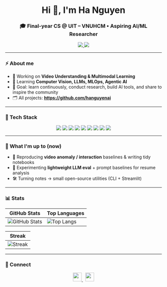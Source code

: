 <!-- Profile Header -->
<h1 align="center">Hi 👋, I'm Ha Nguyen</h1>
<h3 align="center">🎓 Final-year CS @ UIT – VNUHCM • Aspiring AI/ML Researcher</h3>

<p align="center">
  <a href="https://www.linkedin.com/in/hanguyen2212/">
    <img src="https://img.shields.io/badge/LinkedIn-hanguyen2212-0A66C2?logo=linkedin&logoColor=white" />
  </a>
  <img src="https://komarev.com/ghpvc/?username=hanguyenai&label=Views&color=0e75b6&style=flat" />
</p>

---

### ⚡ About me
- 🔭 Working on **Video Understanding & Multimodal Learning**
- 🌱 Learning **Computer Vision, LLMs, MLOps, Agentic AI**
- 🧭 Goal: learn continuously, conduct research, build AI tools, and share to inspire the community
- 🗂️ All projects: **https://github.com/hanguyenai**

---

### 🧰 Tech Stack
<p align="center">
  <img src="https://img.shields.io/badge/Python-3776AB?logo=python&logoColor=white"/>
  <img src="https://img.shields.io/badge/PyTorch-EE4C2C?logo=pytorch&logoColor=white"/>
  <img src="https://img.shields.io/badge/Computer%20Vision-OpenCV-5C3EE8?logo=opencv&logoColor=white"/>
  <img src="https://img.shields.io/badge/Scikit--learn-F7931E?logo=scikitlearn&logoColor=white"/>
  <img src="https://img.shields.io/badge/React-61DAFB?logo=react&logoColor=000"/>
  <img src="https://img.shields.io/badge/Node.js-339933?logo=node.js&logoColor=white"/>
  <img src="https://img.shields.io/badge/C%23-239120?logo=c-sharp&logoColor=white"/>
  <img src="https://img.shields.io/badge/Docker-2496ED?logo=docker&logoColor=white"/>
  <img src="https://img.shields.io/badge/PostgreSQL-4169E1?logo=postgresql&logoColor=white"/>
</p>

---

### 🚀 What I'm up to (now)
- 📖 Reproducing **video anomaly / interaction** baselines & writing tidy notebooks  
- 🧪 Experimenting **lightweight LLM eval** + prompt baselines for resume analysis  
- 🛠️ Turning notes → small open-source utilities (CLI + Streamlit)

---

### 📊 Stats

| GitHub Stats | Top Languages |
|--------------|---------------|
| ![GitHub Stats](https://github-readme-stats.vercel.app/api?username=hanguyenai&show_icons=true&theme=transparent&count_private=true) | ![Top Langs](https://github-readme-stats.vercel.app/api/top-langs/?username=hanguyenai&layout=compact&theme=transparent) |

| Streak |
|--------|
| ![Streak](https://github-readme-streak-stats.herokuapp.com?user=hanguyenai&theme=transparent) |



---

### 🤝 Connect
<p align="center">
  <a href="https://www.linkedin.com/in/hanguyen2212/">
    <img height="28" src="https://img.shields.io/badge/LinkedIn-Connect-0A66C2?logo=linkedin&logoColor=white" />
  </a>
  &nbsp;
  <a href="mailto:ngtngochaa@gmail.com">
    <img height="28" src="https://img.shields.io/badge/Email-Write%20to%20me-EA4335?logo=gmail&logoColor=white" />
  </a>
</p>
